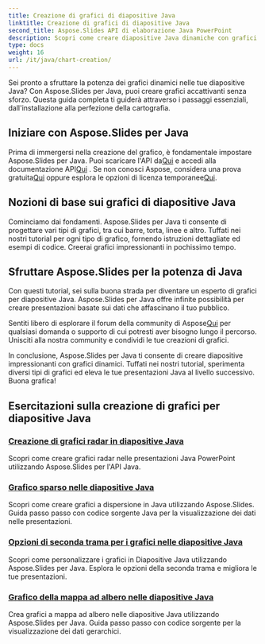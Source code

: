 ```yaml
---
title: Creazione di grafici di diapositive Java
linktitle: Creazione di grafici di diapositive Java
second_title: Aspose.Slides API di elaborazione Java PowerPoint
description: Scopri come creare diapositive Java dinamiche con grafici utilizzando Aspose.Slides per Java. I nostri tutorial completi ti guidano attraverso il processo passo dopo passo.
type: docs
weight: 16
url: /it/java/chart-creation/
---
```


Sei pronto a sfruttare la potenza dei grafici dinamici nelle tue diapositive Java? Con Aspose.Slides per Java, puoi creare grafici accattivanti senza sforzo. Questa guida completa ti guiderà attraverso i passaggi essenziali, dall'installazione alla perfezione della cartografia.

## Iniziare con Aspose.Slides per Java

 Prima di immergersi nella creazione del grafico, è fondamentale impostare Aspose.Slides per Java. Puoi scaricare l'API da[Qui](https://releases.aspose.com/slides/java/) e accedi alla documentazione API[Qui](https://reference.aspose.com/slides/java/) . Se non conosci Aspose, considera una prova gratuita[Qui](https://releases.aspose.com/) oppure esplora le opzioni di licenza temporanee[Qui](https://purchase.aspose.com/temporary-license/).

## Nozioni di base sui grafici di diapositive Java

Cominciamo dai fondamenti. Aspose.Slides per Java ti consente di progettare vari tipi di grafici, tra cui barre, torta, linee e altro. Tuffati nei nostri tutorial per ogni tipo di grafico, fornendo istruzioni dettagliate ed esempi di codice. Creerai grafici impressionanti in pochissimo tempo.

## Sfruttare Aspose.Slides per la potenza di Java

Con questi tutorial, sei sulla buona strada per diventare un esperto di grafici per diapositive Java. Aspose.Slides per Java offre infinite possibilità per creare presentazioni basate sui dati che affascinano il tuo pubblico.

 Sentiti libero di esplorare il forum della community di Aspose[Qui](https://forum.aspose.com/) per qualsiasi domanda o supporto di cui potresti aver bisogno lungo il percorso. Unisciti alla nostra community e condividi le tue creazioni di grafici.

In conclusione, Aspose.Slides per Java ti consente di creare diapositive impressionanti con grafici dinamici. Tuffati nei nostri tutorial, sperimenta diversi tipi di grafici ed eleva le tue presentazioni Java al livello successivo. Buona grafica!

## Esercitazioni sulla creazione di grafici per diapositive Java
### [Creazione di grafici radar in diapositive Java](./radar-chart-creating-java-slides/)
Scopri come creare grafici radar nelle presentazioni Java PowerPoint utilizzando Aspose.Slides per l'API Java.
### [Grafico sparso nelle diapositive Java](./scattered-chart-java-slides/)
Scopri come creare grafici a dispersione in Java utilizzando Aspose.Slides. Guida passo passo con codice sorgente Java per la visualizzazione dei dati nelle presentazioni.
### [Opzioni di seconda trama per i grafici nelle diapositive Java](./second-plot-options-charts-java-slides/)
Scopri come personalizzare i grafici in Diapositive Java utilizzando Aspose.Slides per Java. Esplora le opzioni della seconda trama e migliora le tue presentazioni.
### [Grafico della mappa ad albero nelle diapositive Java](./tree-map-chart-java-slides/)
Crea grafici a mappa ad albero nelle diapositive Java utilizzando Aspose.Slides per Java. Guida passo passo con codice sorgente per la visualizzazione dei dati gerarchici.